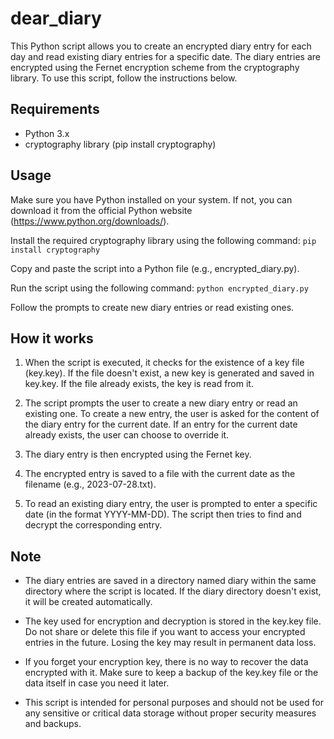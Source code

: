 # dear_diary
This Python script allows you to create an encrypted diary entry for each day and read existing diary entries for a specific date. The diary entries are encrypted using the Fernet encryption scheme from the cryptography library. To use this script, follow the instructions below.

## Requirements
* Python 3.x
* cryptography library (pip install cryptography)

## Usage
Make sure you have Python installed on your system. If not, you can download it from the official Python website (https://www.python.org/downloads/).

Install the required cryptography library using the following command:
```pip install cryptography```

Copy and paste the script into a Python file (e.g., encrypted_diary.py).

Run the script using the following command:
```python encrypted_diary.py```

Follow the prompts to create new diary entries or read existing ones.

## How it works
1. When the script is executed, it checks for the existence of a key file (key.key). If the file doesn't exist, a new key is generated and saved in key.key. If the file already exists, the key is read from it.

2. The script prompts the user to create a new diary entry or read an existing one. To create a new entry, the user is asked for the content of the diary entry for the current date. If an entry for the current date already exists, the user can choose to override it.

3. The diary entry is then encrypted using the Fernet key.

4. The encrypted entry is saved to a file with the current date as the filename (e.g., 2023-07-28.txt).

5. To read an existing diary entry, the user is prompted to enter a specific date (in the format YYYY-MM-DD). The script then tries to find and decrypt the corresponding entry.

## Note
* The diary entries are saved in a directory named diary within the same directory where the script is located. If the diary directory doesn't exist, it will be created automatically.

* The key used for encryption and decryption is stored in the key.key file. Do not share or delete this file if you want to access your encrypted entries in the future. Losing the key may result in permanent data loss.

* If you forget your encryption key, there is no way to recover the data encrypted with it. Make sure to keep a backup of the key.key file or the data itself in case you need it later.

* This script is intended for personal purposes and should not be used for any sensitive or critical data storage without proper security measures and backups.
